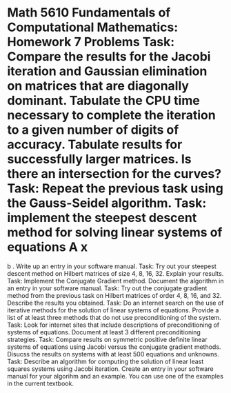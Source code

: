
Math 5610 Fundamentals of Computational Mathematics: Homework 7 Problems
Task: Compare the results for the Jacobi iteration and Gaussian elimination on matrices that are diagonally dominant. Tabulate the CPU time necessary to complete the iteration to a given number of digits of accuracy. Tabulate results for successfully larger matrices. Is there an intersection for the curves?
Task: Repeat the previous task using the Gauss-Seidel algorithm.
Task: implement the steepest descent method for solving linear systems of equations
A
x
=
b
. Write up an entry in your software manual.
Task: Try out your steepest descent method on Hilbert matrices of size 4, 8, 16, 32. Explain your results.
Task: Implement the Conjugate Gradient method. Document the algorithm in an entry in your software manual.
Task: Try out the conjugate gradient method from the previous task on Hilbert matrices of order 4, 8, 16, and 32. Describe the results you obtained.
Task: Do an internet search on the use of iterative methods for the solution of linear systems of equations. Provide a list of at least three methods that do not use preconditioning of the system.
Task: Look for internet sites that include descriptions of preconditioning of systems of equations. Document at least 3 different preconditioning strategies.
Task: Compare results on symmetric positive definite linear systems of equations using Jacobi versus the conjugate gradient methods. Disucss the results on systems with at least 500 equations and unknowns.
Task: Describe an algorithm for computing the solution of linear least squares systems using Jacobi iteration. Create an entry in your software manual for your algorihm and an example. You can use one of the examples in the current textbook.
